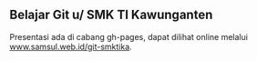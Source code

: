 ## Belajar Git u/ SMK TI Kawunganten

Presentasi ada di cabang gh-pages, dapat dilihat online melalui www.samsul.web.id/git-smktika.
